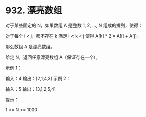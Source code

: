 # 932. 漂亮数组
对于某些固定的 N，如果数组 A 是整数 1, 2, ..., N 组成的排列，使得：

对于每个 i < j，都不存在 k 满足 i < k < j 使得 A[k] * 2 = A[i] + A[j]。

那么数组 A 是漂亮数组。

 

给定 N，返回任意漂亮数组 A（保证存在一个）。

 

示例 1：

输入：4
输出：[2,1,4,3]
示例 2：

输入：5
输出：[3,1,2,5,4]
 

提示：

1 <= N <= 1000